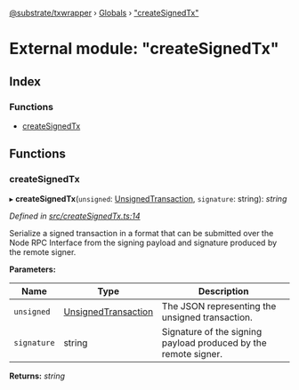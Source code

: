 [@substrate/txwrapper](../README.md) › [Globals](../globals.md) › ["createSignedTx"](_createsignedtx_.md)

# External module: "createSignedTx"

## Index

### Functions

* [createSignedTx](_createsignedtx_.md#createsignedtx)

## Functions

###  createSignedTx

▸ **createSignedTx**(`unsigned`: [UnsignedTransaction](../interfaces/_util_types_.unsignedtransaction.md), `signature`: string): *string*

*Defined in [src/createSignedTx.ts:14](https://github.com/paritytech/txwrapper/blob/562ba6e/src/createSignedTx.ts#L14)*

Serialize a signed transaction in a format that can be submitted over the
Node RPC Interface from the signing payload and signature produced by the
remote signer.

**Parameters:**

Name | Type | Description |
------ | ------ | ------ |
`unsigned` | [UnsignedTransaction](../interfaces/_util_types_.unsignedtransaction.md) | The JSON representing the unsigned transaction. |
`signature` | string | Signature of the signing payload produced by the remote signer.  |

**Returns:** *string*
